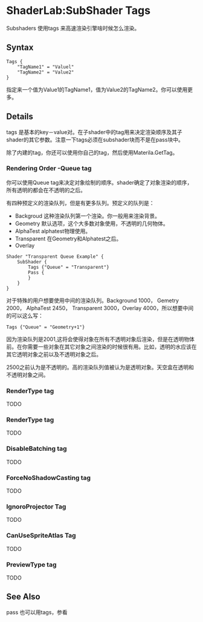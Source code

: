 # ShaderLab:SubShader Tags
Subshaders 使用tags 来高速渲染引擎啥时候怎么渲染。

## Syntax
```
Tags {
    "TagName1" = "Valuel"
    "TagName2" = "Value2"
}
```
指定来一个值为Value1的TagName1，值为Value2的TagName2。你可以使用更多。

## Details
tags 是基本的key－value对。在子shader中的tag用来决定渲染顺序及其子shader的其它参数。注意一下tags必须在subshader块而不是在pass块中。

除了内建的tag，你还可以使用你自己的tag，然后使用Materila.GetTag。

### Rendering Order -Queue tag
你可以使用Queue tag来决定对象绘制的顺序。shader确定了对象渲染的顺序，所有透明的都会在不透明的之后。

有四种预定义的渲染队列，但是有更多队列。预定义的队列是：

* Backgroud 这种渲染队列第一个渲染。你一般用来渲染背景。
* Geometry 默认选项，这个大多数对象使用，不透明的几何物体。
* AlphaTest alphatest物理使用。
* Transparent 在Geometry和Alphatest之后。
* Overlay 
```
Shader "Transparent Queue Example" {
    SubShader {
        Tags {"Queue" = "Transparent"}
        Pass {
        }
    }
}
```
对于特殊的用户想要使用中间的渲染队列。Background 1000， Gemetry 2000， AlphaTest 2450， Transparent 3000，Overlay 4000，所以想要中间的可以这么写：
```
Tags {"Queue" = "Geometry+1"}
```
因为渲染队列是2001,这将会使得对象在所有不透明对象后渲染，但是在透明物体前。在你需要一些对象在其它对象之间渲染的时候很有用。比如，透明的水应该在其它透明对象之前以及不透明对象之后。

2500之前认为是不透明的。高的渲染队列值被认为是透明对象。天空盒在透明和不透明对象之间。

### RenderType tag
TODO

### RenderType tag
TODO

### DisableBatching tag
TODO

### ForceNoShadowCasting tag
TODO

### IgnoroProjector Tag
TODO

### CanUseSpriteAtlas Tag
TODO

### PreviewType tag
TODO

## See Also
pass 也可以用tags，参看
